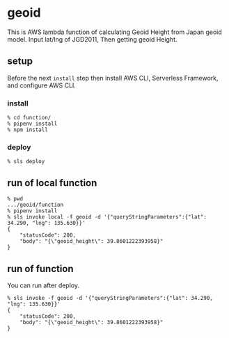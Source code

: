# geoid

This is AWS lambda function of calculating Geoid Height from Japan geoid model.
Input lat/lng of JGD2011, Then getting geoid Height.

## setup

Before the next `install` step then install AWS CLI, Serverless Framework, and configure AWS CLI.

### install

```shell
% cd function/
% pipenv install
% npm install
```

### deploy

```shell
% sls deploy
```

## run of local function

```shell
% pwd
.../geoid/function
% pipenv install
% sls invoke local -f geoid -d '{"queryStringParameters":{"lat": 34.290, "lng": 135.630}}'
{
    "statusCode": 200,
    "body": "{\"geoid_height\": 39.8601222393958}"
}
```

## run of function

You can run after deploy.

```shell
% sls invoke -f geoid -d '{"queryStringParameters":{"lat": 34.290, "lng": 135.630}}'
{
    "statusCode": 200,
    "body": "{\"geoid_height\": 39.8601222393958}"
}
```